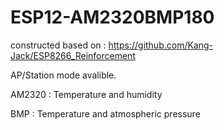 # ESP12-AM2320BMP180
constructed based on :  https://github.com/Kang-Jack/ESP8266_Reinforcement

AP/Station mode avalible.

AM2320 : Temperature and humidity

BMP : Temperature and atmospheric pressure
